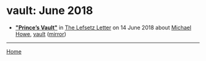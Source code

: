 # vault: June 2018

 - [**"Prince’s Vault"**](https://lefsetz.com/wordpress/2018/06/14/princes-vault/) in [The Lefsetz Letter](https://lefsetz.com/) on 14 June 2018 about [Michael Howe](../../topics/michael-howe/index.md), [vault](../../topics/vault/index.md) ([mirror](https://web.archive.org/web/*/https://lefsetz.com/wordpress/2018/06/14/princes-vault/))

----

[Home](./)
